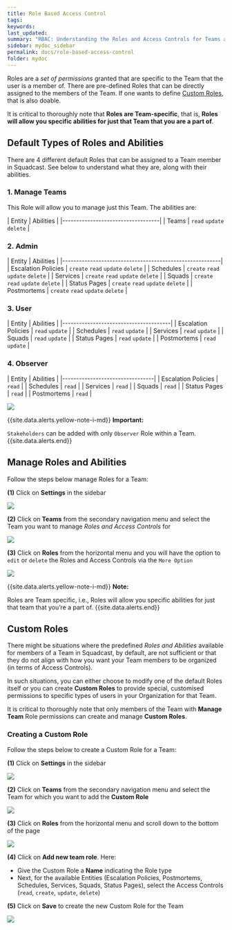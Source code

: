 ```yaml
---
title: Role Based Access Control
tags:
keywords:
last_updated:
summary: "RBAC: Understanding the Roles and Access Controls for Teams and Custom Roles"
sidebar: mydoc_sidebar
permalink: docs/role-based-access-control
folder: mydoc
---
```


Roles are a _set of permissions_ granted that are specific to the Team that the user is a member of. There are pre-defined Roles that can be directly assigned to the members of the Team. If one wants to define [Custom Roles](#custom-roles), that is also doable.

It is critical to thoroughly note that **Roles are Team-specific**, that is, **Roles will allow you specific abilities for just that Team that you are a part of**.

## Default Types of Roles and Abilities

There are 4 different default Roles that can be assigned to a Team member in Squadcast. See below to understand what they are, along with their abilities.

### 1. Manage Teams

This Role will allow you to manage just this Team. The abilities are:

| Entity | Abilities                |
|-----------------------------------|
| Teams  | `read` `update` `delete` |

### 2. Admin

| Entity              | Abilities                         |
|---------------------------------------------------------|
| Escalation Policies | `create` `read` `update` `delete` |
| Schedules           | `create` `read` `update` `delete` |
| Services            | `create` `read` `update` `delete` |
| Squads              | `create` `read` `update` `delete` |
| Status Pages        | `create` `read` `update` `delete` |
| Postmortems         | `create` `read` `update` `delete` |

### 3. User

| Entity              | Abilities       |
|---------------------------------------|
| Escalation Policies | `read` `update` |
| Schedules           | `read` `update` |
| Services            | `read` `update` |
| Squads              | `read` `update` |
| Status Pages        | `read` `update` |
| Postmortems         | `read` `update` |

### 4. Observer

| Entity              | Abilities |
|---------------------------------|
| Escalation Policies | `read`    |
| Schedules           | `read`    |
| Services            | `read`    |
| Squads              | `read`    |
| Status Pages        | `read`    |
| Postmortems         | `read`    |

![](images/rbac_1.png)

{{site.data.alerts.yellow-note-i-md}}
**Important:**

`Stakeholders` can be added with only `Observer` Role within a Team.
{{site.data.alerts.end}}

## Manage Roles and Abilities

Follow the steps below manage Roles for a Team:

**(1)** Click on **Settings** in the sidebar

![](images/add_and_delete_users_1.png)

**(2)** Click on **Teams** from the secondary navigation menu and select the Team you want to manage _Roles and Access Controls_ for

![](images/add_and_delete_teams_1.png)

**(3)** Click on **Roles** from the horizontal menu and you will have the option to `edit` or `delete` the Roles and Access Controls via the `More Option`

![](images/rbac_2.png)

{{site.data.alerts.yellow-note-i-md}}
**Note:**

Roles are Team specific, i.e., Roles will allow you specific abilities for just that team that you’re a part of.
{{site.data.alerts.end}}

## Custom Roles

There might be situations where the predefined _Roles and Abilities_ available for members of a Team in Squadcast, by default, are not sufficient or that they do not align with how you want your Team members to be organized (in terms of Access Controls). 

In such situations, you can either choose to modify one of the default Roles itself or you can create **Custom Roles** to provide special, customised permissions to specific types of users in your Organization for that Team.

It is critical to thoroughly note that only members of the Team with **Manage Team** Role permissions can create and manage **Custom Roles**.

### Creating a Custom Role

Follow the steps below to create a Custom Role for a Team:

**(1)** Click on **Settings** in the sidebar

![](images/add_and_delete_users_1.png)

**(2)** Click on **Teams** from the secondary navigation menu and select the Team for which you want to add the **Custom Role**

![](images/add_and_delete_teams_1.png)

**(3)** Click on **Roles** from the horizontal menu and scroll down to the bottom of the page

![](images/rbac_3.png)

**(4)** Click on **Add new team role**. Here:
- Give the Custom Role a **Name** indicating the Role type
- Next, for the available Entities (Escalation Policies, Postmortems, Schedules, Services, Squads, Status Pages), select the Access Controls (`read`, `create`, `update`, `delete`)

**(5)** Click on **Save** to create the new Custom Role for the Team

![](images/rbac_4.png)

